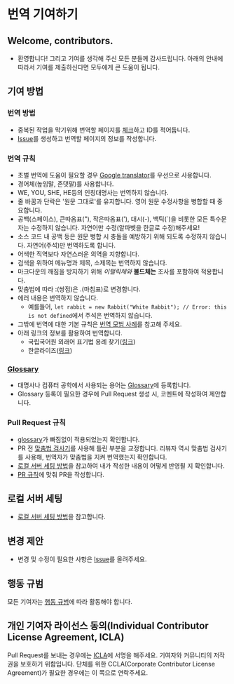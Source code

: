 # 번역 기여하기

## Welcome, contributors.
* 환영합니다! 그리고 기여를 생각해 주신 모든 분들께 감사드립니다. 아래의 안내에 따라서 기여를 제출하신다면 모두에게 큰 도움이 됩니다. 

## 기여 방법
### 번역 방법
* 중복된 작업을 막기위해 번역할 페이지를 [체크](https://github.com/line/webpack.kr/issues/7)하고 ID를 적어둡니다.
* [Issue](https://github.com/line/webpack.kr/issues)를 생성하고 번역할 페이지의 정보를 작성합니다.

### 번역 규칙
* 초벌 번역에 도움이 필요할 경우 [Google translator](https://translate.google.com/)를 우선으로 사용합니다.
* 경어체(높임말, 존댓말)를 사용합니다.
* WE, YOU, SHE, HE등의 인칭대명사는 번역하지 않습니다.
* 줄 바꿈과 단락은 '원문 그대로'를 유지합니다. 영어 원문 수정사항을 병합할 때 중요합니다.
* 공백(스페이스), 큰따옴표("), 작은따옴표('), 대시(-), 백틱(\`)을 비롯한 모든 특수문자는 수정하지 않습니다. 자연어만 수정(알파벳을 한글로 수정)해주세요! 
* 소스 코드 내 공백 등은 원문 병합 시 충돌을 예방하기 위해 되도록 수정하지 않습니다. 자연어(주석)만 번역하도록 합니다.
* 어색한 직역보다 자연스러운 의역을 지향합니다.
* 검색을 위하여 메뉴명과 제목, 소제목는 번역하지 않습니다.
* 마크다운의 깨짐을 방지하기 위해 _이탤릭체와_ __볼드체는__ 조사를 포함하여 적용합니다.
* 맞춤법에 따라 :(쌍점)은 .(마침표)로 변경합니다.
* 에러 내용은 번역하지 않습니다.
  * 예를들어, `let rabbit = new Rabbit("White Rabbit"); // Error: this is not defined`에서 주석은 번역하지 않습니다.
* 그밖에 번역에 대한 기본 규칙은 [번역 모범 사례](https://github.com/javascript-tutorial/ko.javascript.info/wiki/%EB%B2%88%EC%97%AD-%EB%AA%A8%EB%B2%94-%EC%82%AC%EB%A1%80)를 참고해 주세요.
* 아래 링크의 정보를 활용하여 번역합니다.
  * 국립국어원 외래어 표기법 용례 찾기([링크](http://www.korean.go.kr/front/foreignSpell/foreignSpellList.do?mn_id=96))
  * 한글라이즈([링크](https://hangulize.org/))
  

### [Glossary](https://github.com/line/webpack.kr/wiki/Glossary)
* 대명사나 컴퓨터 공학에서 사용되는 용어는 [Glossary](https://github.com/line/webpack.kr/wiki/Glossary)에 등록합니다.
* Glossary 등록이 필요한 경우에 Pull Request 생성 시, 코멘트에 작성하여 제안합니다.


### Pull Request 규칙
* [glossary](https://github.com/line/webpack.kr/wiki/Glossary)가 빠짐없이 적용되었는지 확인합니다.
* PR 전 [맞춤법 검사기](http://speller.cs.pusan.ac.kr/)를 사용해 틀린 부분을 교정합니다. 리뷰자 역시 맞춤법 검사기를 사용해, 번역자가 맞춤법을 지켜 번역했는지 확인합니다.
* [로컬 서버 세팅 방법](https://github.com/webpack/webpack.js.org/blob/master/.github/CONTRIBUTING.md)을 참고하여 내가 작성한 내용이 어떻게 반영될 지 확인합니다.
* [PR 규칙](https://github.com/line/webpack.kr/blob/phase1/.github/PULL_REQUEST_TEMPLATE.md)에 맞춰 PR을 작성합니다.

## 로컬 서버 세팅
* [로컬 서버 세팅 방법](https://github.com/webpack/webpack.js.org/blob/master/.github/CONTRIBUTING.md)을 참고합니다.

## 변경 제안
* 변경 및 수정이 필요한 사항은 [Issue](https://github.com/line/webpack.kr/issues)를 올려주세요.

## 행동 규범
모든 기여자는 [행동 규범](CODE_OF_CONDUCT.md)에 따라 활동해야 합니다. 

## 개인 기여자 라이선스 동의(Individual Contributor License Agreement, ICLA)
Pull Request를 보내는 경우에는 [ICLA](https://cla-assistant.io/line/webpack.kr)에 서명을 해주세요. 기여자와 커뮤니티의 저작권을 보호하기 위함입니다. 단체를 위한 CCLA(Corporate Contributor License Agreement)가 필요한 경우에는 이 쪽으로 연락주세요. 
